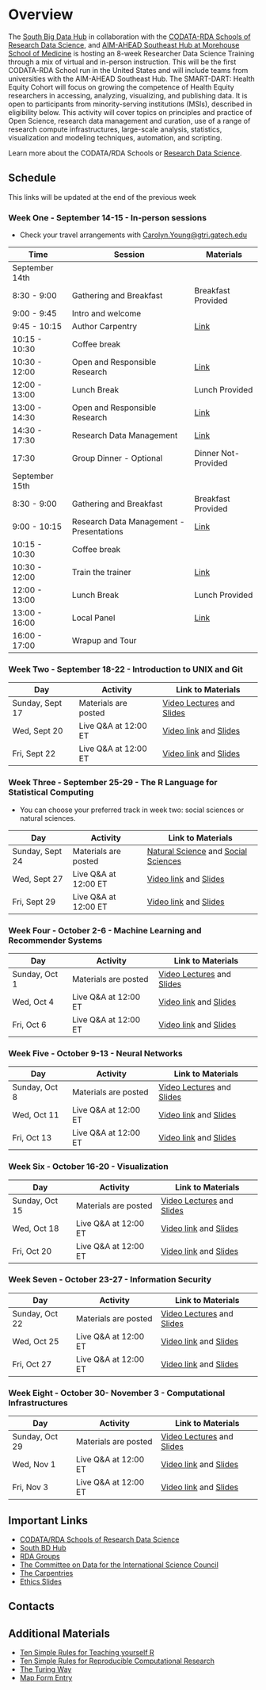 # Overview

The [South Big Data Hub](https://southbigdatahub.org/) in collaboration with the [CODATA-RDA Schools of Research Data Science](https://www.datascienceschools.org/), and [AIM-AHEAD Southeast Hub at Morehouse School of Medicine](https://aim-ahead.net/) is hosting an 8-week Researcher Data Science Training through a mix of virtual and in-person instruction. This will be the first CODATA-RDA School run in the United States and will include teams from universities with the AIM-AHEAD Southeast Hub. The SMART-DART: Health Equity Cohort will focus on growing the competence of Health Equity researchers in accessing, analyzing, visualizing, and publishing data. It is open to participants from minority-serving institutions (MSIs), described in eligibility below. This activity will cover topics on principles and practice of Open Science, research data management and curation, use of a range of research compute infrastructures, large-scale analysis, statistics, visualization and modeling techniques, automation, and scripting.

Learn more about the CODATA/RDA Schools or [Research Data Science](https://www.datascienceschools.org/). 

## Schedule

This links will be updated at the end of the previous week

### Week One - September 14-15 - In-person sessions 
   * Check your travel arrangements with Carolyn.Young@gtri.gatech.edu

| Time           | Session                        | Materials |
|----------------|--------------------------------|-----------|
| September 14th |                                |           |
| 8:30 - 9:00    | Gathering and Breakfast        | Breakfast Provided | 
| 9:00 - 9:45    | Intro and welcome              |           |
| 9:45 - 10:15   | Author Carpentry               | [Link](https://malfaro2.github.io/Atlanta2022/AuthorCarpentry.html#/title-slide)  |
| 10:15 - 10:30  | Coffee break                   |           |
| 10:30 - 12:00  | Open and Responsible Research  | [Link](OpenScience_EthicsATL2023.pdf)  |
| 12:00 - 13:00  | Lunch Break                    | Lunch Provided |
| 13:00 - 14:30  | Open and Responsible Research  | [Link](OpenScience_EthicsATL2023.pdf)  |
| 14:30 - 17:30  | Research Data Management       | [Link](RDM_Diggs.pdf)  |
| 17:30          | Group Dinner - Optional        | Dinner Not-Provided |
| September 15th | 
| 8:30 - 9:00    | Gathering and Breakfast        | Breakfast Provided |
| 9:00 - 10:15   | Research Data Management - Presentations | [Link]() |
| 10:15 - 10:30  | Coffee break                   |           |
| 10:30 - 12:00  | Train the trainer              | [Link]()  |
| 12:00 - 13:00  | Lunch Break                    | Lunch Provided |
| 13:00 - 16:00  | Local Panel                    | [Link]()  |
| 16:00 - 17:00  | Wrapup and Tour                |           |

### Week Two - September 18-22 - Introduction to UNIX and Git 

| Day             | Activity             | Link to Materials                |
|-----------------|----------------------|----------------------------------|
| Sunday, Sept 17 | Materials are posted | [Video Lectures]() and [Slides]()|
| Wed, Sept 20    | Live Q&A at 12:00 ET | [Video link]() and [Slides]()    |
| Fri, Sept 22    | Live Q&A at 12:00 ET | [Video link]() and [Slides]()    |

### Week Three - September 25-29 - The R Language for Statistical Computing
   * You can choose your preferred track in week two: social sciences or natural sciences.
     
| Day             | Activity             | Link to Materials                          |
|-----------------|----------------------|--------------------------------------------|
| Sunday, Sept 24 | Materials are posted | [Natural Science]() and [Social Sciences]()|
| Wed, Sept 27    | Live Q&A at 12:00 ET | [Video link]() and [Slides]()              |
| Fri, Sept 29    | Live Q&A at 12:00 ET | [Video link]() and [Slides]()              |

### Week Four - October 2-6 - Machine Learning and Recommender Systems

| Day             | Activity             | Link to Materials                          |
|-----------------|----------------------|--------------------------------------------|
| Sunday, Oct 1   | Materials are posted | [Video Lectures]() and [Slides]()          |
| Wed, Oct 4      | Live Q&A at 12:00 ET | [Video link]() and [Slides]()              |
| Fri, Oct 6      | Live Q&A at 12:00 ET | [Video link]() and [Slides]()              |

### Week Five - October 9-13 - Neural Networks

| Day             | Activity             | Link to Materials                          |
|-----------------|----------------------|--------------------------------------------|
| Sunday, Oct 8   | Materials are posted | [Video Lectures]() and [Slides]()          |
| Wed, Oct 11     | Live Q&A at 12:00 ET | [Video link]() and [Slides]()              |
| Fri, Oct 13     | Live Q&A at 12:00 ET | [Video link]() and [Slides]()              |

### Week Six - October 16-20 - Visualization

| Day             | Activity             | Link to Materials                          |
|-----------------|----------------------|--------------------------------------------|
| Sunday, Oct 15  | Materials are posted | [Video Lectures](week6.md) and [Slides](https://htmlpreview.github.io/?https://github.com/CODATA-RDA-DataScienceSchools/Materials/blob/master/docs/DataAtlanta2022/presentations_week7/DataVizpracticalGuideP.html)    |
| Wed, Oct 18     | Live Q&A at 12:00 ET | [Video link]() and [Slides]()              |
| Fri, Oct 20     | Live Q&A at 12:00 ET | [Video link]() and [Slides]()              |

### Week Seven - October 23-27 - Information Security

| Day             | Activity             | Link to Materials                          |
|-----------------|----------------------|--------------------------------------------|
| Sunday, Oct 22  | Materials are posted | [Video Lectures]() and [Slides]()          |
| Wed, Oct 25     | Live Q&A at 12:00 ET | [Video link]() and [Slides]()              |
| Fri, Oct 27     | Live Q&A at 12:00 ET | [Video link]() and [Slides]()              |

### Week Eight - October 30- November 3 - Computational Infrastructures

| Day             | Activity             | Link to Materials                          |
|-----------------|----------------------|--------------------------------------------|
| Sunday, Oct 29  | Materials are posted | [Video Lectures]() and [Slides]()          |
| Wed, Nov 1      | Live Q&A at 12:00 ET | [Video link]() and [Slides]()              |
| Fri, Nov 3      | Live Q&A at 12:00 ET | [Video link]() and [Slides]()              |

## Important Links

* [CODATA/RDA Schools of Research Data Science](https://www.datascienceschools.org/)
* [South BD Hub](https://southbigdatahub.org)
* [RDA Groups](https://www.rd-alliance.org/groups)
* [The Committee on Data for the International Science Council](https://www.codata.org)
* [The Carpentries](https://carpentries.org/)
* [Ethics Slides](https://docs.google.com/presentation/d/1Hi2wSfae9iNedbIwzV2K0UoKxoWWeVb_/edit?usp=sharing&ouid=110678776512411560114&rtpof=true&sd=true)

## Contacts 

## Additional Materials

* [Ten Simple Rules for Teaching yourself R](https://journals.plos.org/ploscompbiol/article?id=10.1371/journal.pcbi.1010372)
* [Ten Simple Rules for Reproducible Computational Research](https://journals.plos.org/ploscompbiol/article?id=10.1371/journal.pcbi.1003285)
* [The Turing Way](https://the-turing-way.netlify.app/welcome)
* [Map Form Entry](https://docs.google.com/forms/d/19V46loM5kSaS2w2GONPcixNhmrDrRQ8weI7O552jiHY/edit)

